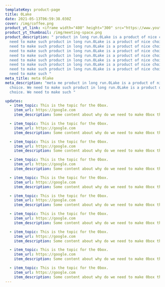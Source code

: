 ```yaml
---
templateKey: product-page
title: 0Lake
date: 2021-05-13T06:59:38.030Z
cover: /img/coffee.png
product_yt_link: <iframe width="400" height="300" src="https://www.youtube.com/embed/GvhMEC4VN_8" title="YouTube video player" frameborder="0" allow="accelerometer; autoplay; clipboard-write; encrypted-media; gyroscope; picture-in-picture" allowfullscreen></iframe>
product_yt_thumbnail: /img/meeting-space.png
product_description: " product in long run.0Lake is a product of nice choice. We
  need to make such product in long run.0Lake is a product of nice choice. We
  need to make such product in long run.0Lake is a product of nice choice. We
  need to make such product in long run.0Lake is a product of nice choice. We
  need to make such product in long run.0Lake is a product of nice choice. We
  need to make such product in long run.0Lake is a product of nice choice. We
  need to make such product in long run.0Lake is a product of nice choice. We
  need to make such product in long run.0Lake is a product of nice choice. We
  need to make such "
meta_title: meta 0lake
meta_description: "meta me product in long run.0Lake is a product of nice
  choice. We need to make such product in long run.0Lake is a product of nice
  choice. We need to make such "

updates:
  - item_topic: This is the topic for the 0box.
    item_url: https://google.com
    item_description: Some content about why do we need to make 0box this and with that.

  - item_topic: This is the topic for the 0box.
    item_url: https://google.com
    item_description: Some content about why do we need to make 0box this and with that.

  - item_topic: This is the topic for the 0box.
    item_url: https://google.com
    item_description: Some content about why do we need to make 0box this and with that.

  - item_topic: This is the topic for the 0box.
    item_url: https://google.com
    item_description: Some content about why do we need to make 0box this and with that.

  - item_topic: This is the topic for the 0box.
    item_url: https://google.com
    item_description: Some content about why do we need to make 0box this and with that.

  - item_topic: This is the topic for the 0box.
    item_url: https://google.com
    item_description: Some content about why do we need to make 0box this and with that.

  - item_topic: This is the topic for the 0box.
    item_url: https://google.com
    item_description: Some content about why do we need to make 0box this and with that.

  - item_topic: This is the topic for the 0box.
    item_url: https://google.com
    item_description: Some content about why do we need to make 0box this and with that.

  - item_topic: This is the topic for the 0box.
    item_url: https://google.com
    item_description: Some content about why do we need to make 0box this and with that.

  - item_topic: This is the topic for the 0box.
    item_url: https://google.com
    item_description: Some content about why do we need to make 0box this and with that.
---
```

